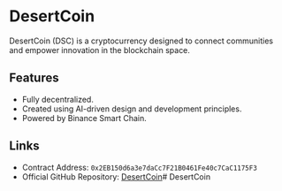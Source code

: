 # DesertCoin
DesertCoin (DSC) is a cryptocurrency designed to connect communities and empower innovation in the blockchain space.

## Features
- Fully decentralized.
- Created using AI-driven design and development principles.
- Powered by Binance Smart Chain.

## Links
- Contract Address: `0x2EB150d6a3e7daCc7F21B0461Fe40c7CaC1175F3`
- Official GitHub Repository: [DesertCoin](https://github.com/DesertCoin)# DesertCoin
